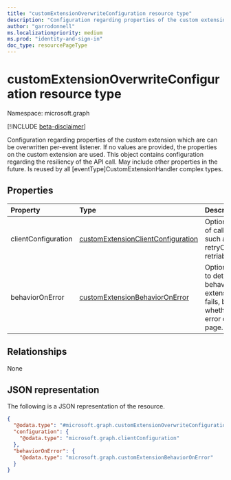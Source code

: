 ```yaml
---
title: "customExtensionOverwriteConfiguration resource type"
description: "Configuration regarding properties of the custom extension which are can be overwritten per-event listener."
author: "garrodonnell"
ms.localizationpriority: medium
ms.prod: "identity-and-sign-in"
doc_type: resourcePageType
---
```


# customExtensionOverwriteConfiguration resource type

Namespace: microsoft.graph

[!INCLUDE [beta-disclaimer](../../includes/beta-disclaimer.md)]

Configuration regarding properties of the custom extension which are can be overwritten per-event listener. If no values are provided, the properties on the custom extension are used.	This object contains configuration regarding the resiliency of the API call. May include other properties in the future. Is reused by all [eventType]CustomExtensionHandler complex types.

## Properties
|Property|Type|Description|
|:---|:---|:---|
|clientConfiguration|[customExtensionClientConfiguration](../resources/customextensionclientconfiguration.md)|Optional. Configuration of calling external API, such as timeout, retryCount, retriableResponseCodes.|
|behaviorOnError|[customExtensionBehaviorOnError](../resources/customextensionbehavioronerror.md)|Optional. Configuration to determine the behavior of custom extension when API call fails, behavior like whether to continue on error or display an error page. |

## Relationships
None

## JSON representation
The following is a JSON representation of the resource.
<!-- {
  "blockType": "resource",
  "@odata.type": "microsoft.graph.onAttributeCollectionSubmitCustomExtensionHandler"
}
-->
``` json
{
  "@odata.type": "#microsoft.graph.customExtensionOverwriteConfiguration",
  "configuration": {
    "@odata.type": "microsoft.graph.clientConfiguration"
  },
  "behaviorOnError": {
    "@odata.type": "microsoft.graph.customExtensionBehaviorOnError"
  }
}
```

